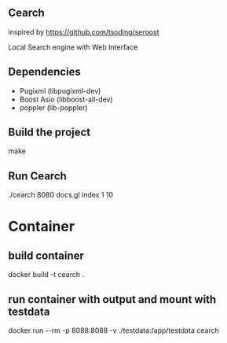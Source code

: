 ## Cearch
inspired by https://github.com/tsoding/seroost

Local Search engine with Web Interface

## Dependencies
- Pugixml (libpugixml-dev)
- Boost Asio (libboost-all-dev)
- poppler (lib-poppler)

## Build the project
make

## Run Cearch
./cearch 8080 docs.gl index 1 10

# Container
## build container
docker build -t cearch .

## run container with output and mount with testdata
docker run --rm -p 8088:8088 -v ./testdata:/app/testdata cearch